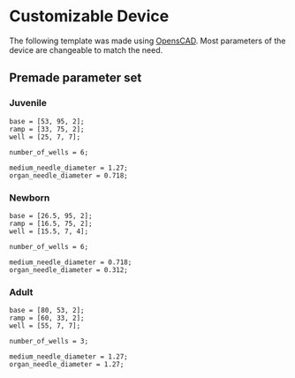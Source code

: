 
# Customizable Device
The following template was made using [OpensCAD](https://openscad.org/).
Most parameters of the device are changeable to match the need.


## Premade parameter set

### Juvenile 

```
base = [53, 95, 2];
ramp = [33, 75, 2];
well = [25, 7, 7];

number_of_wells = 6;

medium_needle_diameter = 1.27;
organ_needle_diameter = 0.718;
```

### Newborn

```
base = [26.5, 95, 2];
ramp = [16.5, 75, 2];
well = [15.5, 7, 4];

number_of_wells = 6;

medium_needle_diameter = 0.718; 
organ_needle_diameter = 0.312;
```

### Adult

```
base = [80, 53, 2];
ramp = [60, 33, 2];
well = [55, 7, 7];

number_of_wells = 3;

medium_needle_diameter = 1.27;
organ_needle_diameter = 1.27; 
```
